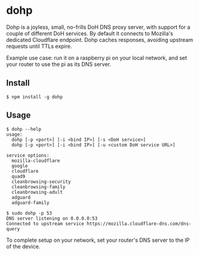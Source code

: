 # dohp

Dohp is a joyless, small, no-frills DoH DNS proxy server, with support for a
couple of different DoH services. By default it connects to Mozilla's dedicated 
Cloudflare endpoint. Dohp caches responses, avoiding upstream requests until 
TTLs expire.

Example use case: run it on a raspberry pi on your local network, and 
set your router to use the pi as its DNS server.

## Install
```
$ npm install -g dohp
```

## Usage
```
$ dohp --help
usage:
  dohp [-p <port>] [-i <bind IP>] [-s <DoH service>]
  dohp [-p <port>] [-i <bind IP>] [-u <custom DoH service URL>]

service options:
  mozilla-cloudflare
  google
  cloudflare
  quad9
  cleanbrowsing-security
  cleanbrowsing-family
  cleanbrowsing-adult
  adguard
  adguard-family

$ sudo dohp -p 53
DNS server listening on 0.0.0.0:53
Connected to upstream service https://mozilla.cloudflare-dns.com/dns-query
```

To complete setup on your network, set your router's DNS server to the IP of
the device.